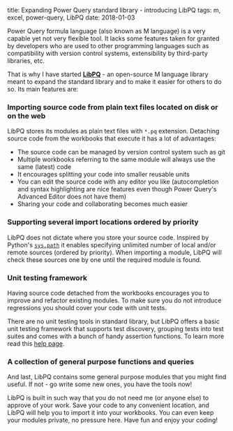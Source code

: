 title: Expanding Power Query standard library - introducing LibPQ
tags: m, excel, power-query, LibPQ
date: 2018-01-03

Power Query formula language (also known as M language) is a very capable yet
not very flexible tool. It lacks some features taken for granted by developers
who are used to other programming languages such as compatibility with version
control systems, extensibility by third-party libraries, etc.

That is why I have started **[LibPQ]** - an open-source M language library
meant to expand the standard library and to make it easier for others to do so.
Its main features are:

### Importing source code from plain text files located on disk or on the web

LibPQ stores its modules as plain text files with `*.pq` extension.  Detaching
source code from the workbooks that execute it has a lot of advantages:

- The source code can be managed by version control system such as git
- Multiple workbooks referring to the same module will always use the same
  (latest) code
- It encourages splitting your code into smaller reusable units
- You can edit the source code with any editor you like (autocompletion and
  syntax highlighting are nice features even though Power Query's Advanced
  Editor does not have them)
- Sharing your code and collaborating becomes much easier

### Supporting several import locations ordered by priority

LibPQ does not dictate where you store your source code. Inspired by Python's
[`sys.path`][sys.path] it enables specifying unlimited number of local and/or
remote sources (ordered by priority). When importing a module, LibPQ will check
these sources one by one until the required module is found.

### Unit testing framework

Having source code detached from the workbooks encourages you to improve and
refactor existing modules. To make sure you do not introduce regressions you
should cover your code with unit tests.

There are no unit testing tools in standard library, but LibPQ offers a basic
unit testing framework that supports test discovery, grouping tests into test
suites and comes with a bunch of handy assertion functions. To learn more read
this [help page][UnitTest].

### A collection of general purpose functions and queries

And last, LibPQ contains some general purpose modules that you might find
useful. If not - go write some new ones, you have the tools now!

LibPQ is built in such way that you do not need me (or anyone else) to approve
of your work.  Save your code to any convenient location, and LibPQ will help
you to import it into your workbooks. You can even keep your modules private,
no pressure here. Have fun and enjoy your coding!

[LibPQ]: https://github.com/sio/LibPQ
[UnitTest]: https://github.com/sio/LibPQ/blob/master/Docs/UnitTesting.md
[sys.path]: https://docs.python.org/3/library/sys.html#sys.path
